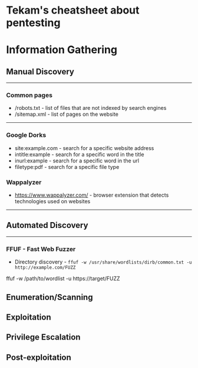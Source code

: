 # Tekam's cheatsheet about pentesting

# Information Gathering


## Manual Discovery

---

### Common pages

- /robots.txt - list of files that are not indexed by search engines
- /sitemap.xml - list of pages on the website

---

### Google Dorks

- site:example.com - search for a specific website address
- intitle:example - search for a specific word in the title
- inurl:example - search for a specific word in the url
- filetype:pdf - search for a specific file type

### Wappalyzer

- https://www.wappalyzer.com/ - browser extension that detects technologies used on websites

---

## Automated Discovery

---

### FFUF - Fast Web Fuzzer

- Directory discovery - `ffuf -w /usr/share/wordlists/dirb/common.txt -u http://example.com/FUZZ`

ffuf -w /path/to/wordlist -u https://target/FUZZ


## Enumeration/Scanning

## Exploitation

## Privilege Escalation

## Post-exploitation
